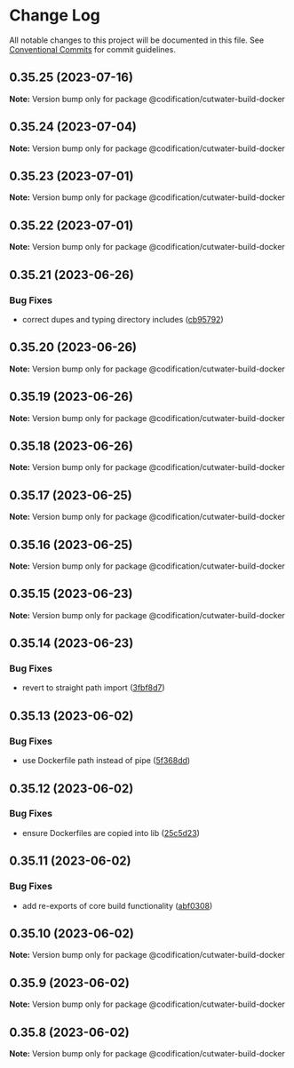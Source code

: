# Change Log

All notable changes to this project will be documented in this file.
See [Conventional Commits](https://conventionalcommits.org) for commit guidelines.

## 0.35.25 (2023-07-16)

**Note:** Version bump only for package @codification/cutwater-build-docker





## 0.35.24 (2023-07-04)

**Note:** Version bump only for package @codification/cutwater-build-docker





## 0.35.23 (2023-07-01)

**Note:** Version bump only for package @codification/cutwater-build-docker





## 0.35.22 (2023-07-01)

**Note:** Version bump only for package @codification/cutwater-build-docker





## 0.35.21 (2023-06-26)


### Bug Fixes

* correct dupes and typing directory includes ([cb95792](https://github.com/CodificationOrg/cutwater/commit/cb95792fb2b25342f87f51bcab33624fa6f7d682))





## 0.35.20 (2023-06-26)

**Note:** Version bump only for package @codification/cutwater-build-docker





## 0.35.19 (2023-06-26)

**Note:** Version bump only for package @codification/cutwater-build-docker





## 0.35.18 (2023-06-26)

**Note:** Version bump only for package @codification/cutwater-build-docker





## 0.35.17 (2023-06-25)

**Note:** Version bump only for package @codification/cutwater-build-docker





## 0.35.16 (2023-06-25)

**Note:** Version bump only for package @codification/cutwater-build-docker





## 0.35.15 (2023-06-23)

**Note:** Version bump only for package @codification/cutwater-build-docker





## 0.35.14 (2023-06-23)


### Bug Fixes

* revert to straight path import ([3fbf8d7](https://github.com/CodificationOrg/cutwater/commit/3fbf8d7806c9ebf1a04cf25a229abf1183616dab))





## 0.35.13 (2023-06-02)


### Bug Fixes

* use Dockerfile path instead of pipe ([5f368dd](https://github.com/CodificationOrg/cutwater/commit/5f368dd0ac55889f3027ab9d62014e09241451f0))





## 0.35.12 (2023-06-02)


### Bug Fixes

* ensure Dockerfiles are copied into lib ([25c5d23](https://github.com/CodificationOrg/cutwater/commit/25c5d23edf38bc112b73e578aa4fee33a86a9c76))





## 0.35.11 (2023-06-02)


### Bug Fixes

* add re-exports of core build functionality ([abf0308](https://github.com/CodificationOrg/cutwater/commit/abf030870d3b2d55e1b889e1604f8055212c137f))





## 0.35.10 (2023-06-02)

**Note:** Version bump only for package @codification/cutwater-build-docker





## 0.35.9 (2023-06-02)

**Note:** Version bump only for package @codification/cutwater-build-docker





## 0.35.8 (2023-06-02)

**Note:** Version bump only for package @codification/cutwater-build-docker
